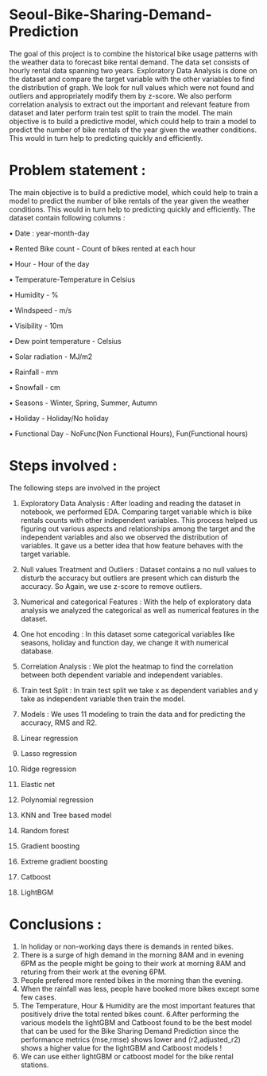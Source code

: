# Seoul-Bike-Sharing-Demand-Prediction
The goal of this project is to combine the historical bike usage patterns with the weather data to forecast bike rental demand. The data set consists of hourly rental data spanning two years.
Exploratory Data Analysis is done on the dataset and compare the target variable with the other variables to find the distribution of graph. We look for null values which were not found and outliers and appropriately modify them by z-score. We also perform correlation analysis to extract out the important and relevant feature from dataset and later perform train test split to train the model.
The main objective is to build a predictive model, which could help to train a model to predict the number of bike rentals of the year given the weather conditions.  This would in turn help to predicting quickly and efficiently.

# 	Problem statement :

The main objective is to build a predictive model, which could help to train a model to predict the number of bike rentals of the year given the weather conditions.  This would in turn help to predicting quickly and efficiently.
The dataset contain following columns : 

•	Date : year-month-day

•	Rented Bike count - Count of bikes rented at each hour

•	Hour - Hour of the day

•	Temperature-Temperature in Celsius

•	Humidity - %

•	Windspeed - m/s

•	Visibility - 10m

•	Dew point temperature - Celsius

•	Solar radiation - MJ/m2

•	Rainfall - mm

•	Snowfall - cm

•	Seasons - Winter, Spring, Summer, Autumn

•	Holiday - Holiday/No holiday

•	Functional Day - NoFunc(Non Functional Hours), Fun(Functional hours)


#	Steps involved :

The following steps are involved in the project
1.	Exploratory Data Analysis : 
After loading and reading the dataset in notebook, we performed EDA. Comparing target variable which is bike rentals counts with other independent variables. This process helped us figuring out various aspects and relationships among the target and the independent variables and also we observed the distribution of variables. It gave us a better idea that how feature behaves with the target variable.
2.	Null values Treatment and Outliers :
Dataset contains a no null values to disturb the accuracy but outliers are present which can disturb the accuracy. So Again,  we use z-score to remove outliers.

3.	Numerical and categorical Features : With the help of exploratory data analysis we analyzed the categorical as well as numerical features in the dataset.

4.	One hot encoding :
In this dataset some categorical variables like seasons, holiday and function day, we change it with numerical database.

5.	Correlation Analysis :
We plot the heatmap to find  the correlation between both dependent variable and independent variables.

6.	Train test Split :
In train test split we take x as dependent variables and y take as independent variable then train the model.

7.	Models :
We uses 11 modeling  to train the data and for predicting the accuracy, RMS and R2.  
1.	Linear regression
2.	Lasso regression
3.	Ridge regression
4.	Elastic net
5.	Polynomial regression
6.	KNN and Tree based model
7.	Random forest
8.	Gradient boosting
9.	Extreme gradient boosting
10.	Catboost
11.	LightBGM

#	Conclusions : 
1. In holiday or non-working days there is demands in rented bikes.
2.  There is a surge of high demand in the morning 8AM and in evening 6PM as the people    might be going to their work at morning 8AM and returing from their work at the evening 6PM.
3. People prefered more rented bikes in the morning than the evening.
4. When the rainfall was less, people have booked more bikes except some few cases.
5. The Temperature, Hour & Humidity are the most important features that positively drive the total rented bikes count.
6.After performing the various models the lightGBM and Catboost found to be the best model that can be used for the Bike Sharing Demand Prediction since the performance metrics (mse,rmse) shows lower and (r2,adjusted_r2) shows a higher value for the lightGBM and Catboost models !
7. We can use either lightGBM or catboost model for the bike rental stations.



